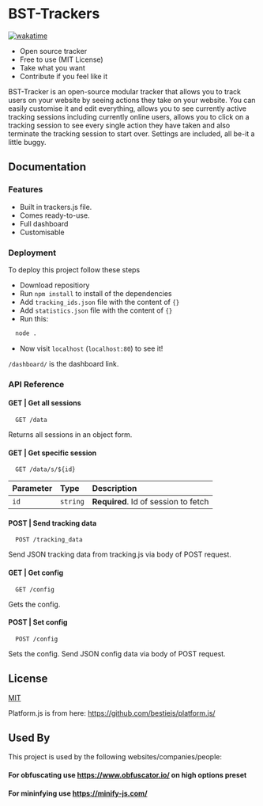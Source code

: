# BST-Trackers

[![wakatime](https://wakatime.com/badge/github/MrBisquit/BST-Trackers.svg)](https://wakatime.com/badge/github/MrBisquit/BST-Trackers)

- Open source tracker
- Free to use (MIT License)
- Take what you want
- Contribute if you feel like it

BST-Tracker is an open-source modular tracker that allows you to track users on your website by seeing actions they take on your website. You can easily customise it and edit everything, allows you to see currently active tracking sessions including currently online users, allows you to click on a tracking session to see every single action they have taken and also terminate the tracking session to start over. Settings are included, all be-it a little buggy.

## Documentation

### Features

- Built in trackers.js file.
- Comes ready-to-use.
- Full dashboard
- Customisable


### Deployment

To deploy this project follow these steps

- Download repositiory
- Run `npm install` to install of the dependencies
- Add `tracking_ids.json` file with the content of `{}`
- Add `statistics.json` file with the content of `{}`
- Run this: 
```bash
  node .
```
- Now visit `localhost` (`localhost:80`) to see it!

`/dashboard/` is the dashboard link.


### API Reference

#### **GET** | Get all sessions

```http
  GET /data
```

Returns all sessions in an object form.

#### **GET** | Get specific session

```http
  GET /data/s/${id}
```

| Parameter | Type     | Description                       |
| :-------- | :------- | :-------------------------------- |
| `id`      | `string` | **Required**. Id of session to fetch |

#### **POST** | Send tracking data

```http
  POST /tracking_data
```
Send JSON tracking data from tracking.js via body of POST request.

#### **GET** | Get config

```http
  GET /config
```

Gets the config.

#### **POST** | Set config

```http
  POST /config
```

Sets the config.
Send JSON config data via body of POST request.


## License

[MIT](https://choosealicense.com/licenses/mit/)


Platform.js is from here: https://github.com/bestiejs/platform.js/


## Used By

This project is used by the following websites/companies/people:

#### For obfuscating use https://www.obfuscator.io/ on high options preset
#### For mininfying use https://minify-js.com/
